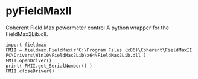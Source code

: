 # pyFieldMaxII
Coherent Field Max powermeter control
A python wrapper for the FieldMax2Lib.dll.

```
import fieldmax 
FMII = fieldmax.FieldMax(r'C:\Program Files (x86)\Coherent\FieldMaxII PC\Drivers\Win10\FieldMax2Lib\x64\FieldMax2Lib.dll')
FMII.openDriver()
print( FMII.get_SerialNumber() )
FMII.closeDriver()
```
